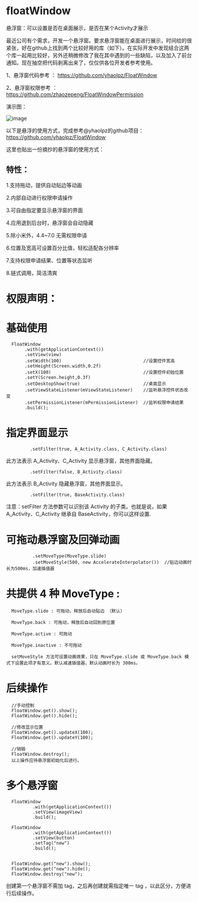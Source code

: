 # floatWindow
悬浮窗：可以设置是否在桌面展示，是否在某个Activity才展示

最近公司有个需求，开发一个悬浮窗。要求悬浮窗能在桌面进行展示，时间给的很紧张，好在github上找到两个比较好用的库（如下）。在实际开发中发现结合这两个库一起用比较好，另外还稍微修改了我在其中遇到的一些缺陷，以及加入了前台通知。现在抽空把代码剥离出来了，仅仅供各位开发者参考使用。

1、悬浮窗代码参考 ： https://github.com/yhaolpz/FloatWindow 

2、悬浮窗权限参考 ： https://github.com/zhaozepeng/FloatWindowPermission 


演示图：
 
![image](https://github.com/isayWu/floatWindow/blob/master/images/demo.gif)


以下是悬浮的使用方式，完成参考@yhaolpz的github项目：  https://github.com/yhaolpz/FloatWindow 

这里也贴出一份摘抄的悬浮窗的使用方式：

## 特性：

1.支持拖动，提供自动贴边等动画

2.内部自动进行权限申请操作

3.可自由指定要显示悬浮窗的界面

4.应用退到后台时，悬浮窗会自动隐藏

5.除小米外，4.4~7.0 无需权限申请

6.位置及宽高可设置百分比值，轻松适配各分辨率

7.支持权限申请结果、位置等状态监听

8.链式调用，简洁清爽


# 权限声明：

 <uses-permission android:name="android.permission.SYSTEM_ALERT_WINDOW" />
 
 
# 基础使用

      FloatWindow
           .with(getApplicationContext())
           .setView(view)
           .setWidth(100)                               //设置控件宽高
           .setHeight(Screen.width,0.2f)
           .setX(100)                                   //设置控件初始位置
           .setY(Screen.height,0.3f)
           .setDesktopShow(true)                        //桌面显示
           .setViewStateListener(mViewStateListener)    //监听悬浮控件状态改变
           .setPermissionListener(mPermissionListener)  //监听权限申请结果
           .build();
              
# 指定界面显示

             .setFilter(true, A_Activity.class, C_Activity.class)
此方法表示 A_Activity、C_Activity 显示悬浮窗，其他界面隐藏。

             .setFilter(false, B_Activity.class)
此方法表示 B_Activity 隐藏悬浮窗，其他界面显示。

             .setFilter(true, BaseActivity.class)
注意：setFilter 方法参数可以识别该 Activity 的子类。也就是说，如果 A_Activity、C_Activity 继承自 BaseActivity，你可以这样设置.
            
              
# 可拖动悬浮窗及回弹动画

              .setMoveType(MoveType.slide)
              .setMoveStyle(500, new AccelerateInterpolator())  //贴边动画时长为500ms，加速插值器

# 共提供 4 种 MoveType :

      MoveType.slide : 可拖动，释放后自动贴边 （默认）

      MoveType.back : 可拖动，释放后自动回到原位置

      MoveType.active : 可拖动

      MoveType.inactive : 不可拖动

      setMoveStyle 方法可设置动画效果，只在 MoveType.slide 或 MoveType.back 模式下设置此项才有意义。默认减速插值器，默认动画时长为 300ms。

# 后续操作

      //手动控制
      FloatWindow.get().show();
      FloatWindow.get().hide();

      //修改显示位置
      FloatWindow.get().updateX(100);
      FloatWindow.get().updateY(100);

      //销毁
      FloatWindow.destroy();
      以上操作应待悬浮窗初始化后进行。


# 多个悬浮窗

      FloatWindow
              .with(getApplicationContext())
              .setView(imageView)
              .build();

      FloatWindow
              .with(getApplicationContext())
              .setView(button)
              .setTag("new")
              .build();


      FloatWindow.get("new").show();
      FloatWindow.get("new").hide();
      FloatWindow.destroy("new");
        
创建第一个悬浮窗不需加 tag，之后再创建就需指定唯一 tag ，以此区分，方便进行后续操作。        
              


